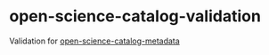 # open-science-catalog-validation
Validation for [open-science-catalog-metadata](https://github.com/ESA-EarthCODE/open-science-catalog-metadata)
